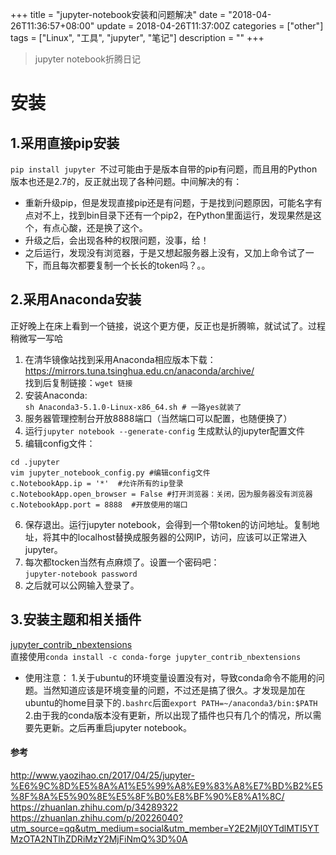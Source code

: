 +++
title = "jupyter-notebook安装和问题解决"
date = "2018-04-26T11:36:57+08:00"
update = 2018-04-26T11:37:00Z
categories = ["other"]
tags = ["Linux", "工具", "jupyter", "笔记"]
description = ""
+++

> jupyter notebook折腾日记

<!--more-->
# 安装

## 1.采用直接pip安装   

`pip install jupyter `不过可能由于是版本自带的pip有问题，而且用的Python版本也还是2.7的，反正就出现了各种问题。中间解决的有：  
- 重新升级pip，但是发现直接pip还是有问题，于是找到问题原因，可能名字有点对不上，找到bin目录下还有一个pip2，在Python里面运行，发现果然是这个，有点心酸，还是换了这个。  
- 升级之后，会出现各种的权限问题，没事，给！  
- 之后运行，发现没有浏览器，于是又想起服务器上没有，又加上命令试了一下，而且每次都要复制一个长长的token吗？。。

## 2.采用Anaconda安装
正好晚上在床上看到一个链接，说这个更方便，反正也是折腾嘛，就试试了。过程稍微写一写哈

1. 在清华镜像站找到采用Anaconda相应版本下载：https://mirrors.tuna.tsinghua.edu.cn/anaconda/archive/  
	找到后复制链接：`wget 链接` 
2. 安装Anaconda:  
	`sh Anaconda3-5.1.0-Linux-x86_64.sh # 一路yes就装了`  
3. 服务器管理控制台开放8888端口（当然端口可以配置，也随便换了）  
4. 运行`jupyter notebook --generate-config` 生成默认的jupyter配置文件  
5. 编辑config文件：  
```
cd .jupyter
vim jupyter_notebook_config.py #编辑config文件
c.NotebookApp.ip = '*'  #允许所有的ip登录
c.NotebookApp.open_browser = False #打开浏览器：关闭，因为服务器没有浏览器
c.NotebookApp.port = 8888  #开放使用的端口
```
6. 保存退出。运行jupyter notebook，会得到一个带token的访问地址。复制地址，将其中的localhost替换成服务器的公网IP，访问，应该可以正常进入jupyter。  
7. 每次都tocken当然有点麻烦了。设置一个密码吧：  
	`jupyter-notebook password`
8. 之后就可以公网输入登录了。
	
## 3.安装主题和相关插件  
[jupyter_contrib_nbextensions](https://github.com/ipython-contrib/jupyter_contrib_nbextensions)  
直接使用`conda install -c conda-forge jupyter_contrib_nbextensions`
* 使用注意：
1.关于ubuntu的环境变量设置没有对，导致conda命令不能用的问题。当然知道应该是环境变量的问题，不过还是搞了很久。才发现是加在ubuntu的home目录下的`.bashrc`后面`export PATH=~/anaconda3/bin:$PATH`
2.由于我的conda版本没有更新，所以出现了插件也只有几个的情况，所以需要先更新。之后再重启jupyter notebook。
#### 参考
http://www.yaozihao.cn/2017/04/25/jupyter-%E6%9C%8D%E5%8A%A1%E5%99%A8%E9%83%A8%E7%BD%B2%E5%8F%8A%E5%90%8E%E5%8F%B0%E8%BF%90%E8%A1%8C/  
https://zhuanlan.zhihu.com/p/34289322  
https://zhuanlan.zhihu.com/p/20226040?utm_source=qq&utm_medium=social&utm_member=Y2E2MjI0YTdlMTI5YTMzOTA2NTlhZDRiMzY2MjFiNmQ%3D%0A
